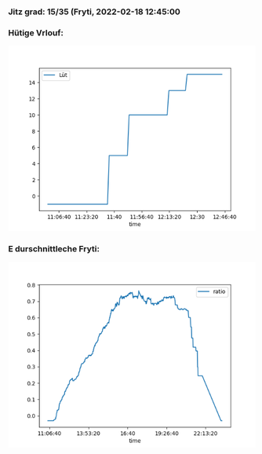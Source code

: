 ### Jitz grad: 15/35 (Fryti, 2022-02-18 12:45:00

### Hütige Vrlouf:
![Graph](Today.png)

### E durschnittleche Fryti:
![Graph](Fryti.png)